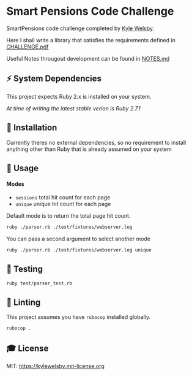 # Smart Pensions Code Challenge

SmartPensions code challenge completed by [Kyle Welsby](https://github.com/kylewelsby).

Here I shall write a library that satisfies the requirements defined in [CHALLENGE.pdf](./CHALLENGE.pdf)

Useful Notes througout development can be found in [NOTES.md](./NOTES.md)

## ⚡️ System Dependencies
This project expects Ruby 2.x is installed on your system. 

_At time of writing the latest stable verion is Ruby 2.7.1_

## 🎲 Installation

Currently theres no external dependencies, so no requirement to install anything other than Ruby that is already assumed on your system

## 🎯 Usage

#### Modes

- `sessions` total hit count for each page
- `unique` unique hit count for each page

Default mode is to return the total page hit count.
```bash
ruby ./parser.rb ./test/fixtures/webserver.log
```

You can pass a second argument to select another mode

```bash
ruby ./parser.rb ./test/fixtures/webserver.log unique
```

## 🤖 Testing

```bash
ruby test/parser_test.rb
```

## 🚨 Linting

This project assumes you have `rubocop` installed globally.

```bash
rubocop .
```

## 🎓 License
MIT: https://kylewelsby.mit-license.org